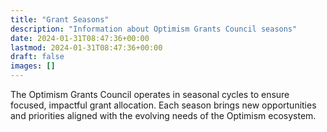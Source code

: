 ```yaml
---
title: "Grant Seasons"
description: "Information about Optimism Grants Council seasons"
date: 2024-01-31T08:47:36+00:00
lastmod: 2024-01-31T08:47:36+00:00
draft: false
images: []
---
```


The Optimism Grants Council operates in seasonal cycles to ensure focused, impactful grant allocation. Each season brings new opportunities and priorities aligned with the evolving needs of the Optimism ecosystem.